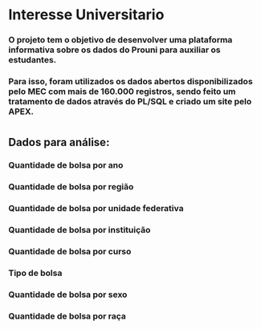# Interesse Universitario


### O projeto tem o objetivo de desenvolver uma plataforma informativa sobre os dados do Prouni para auxiliar os estudantes. 
### Para isso, foram utilizados os dados abertos disponibilizados pelo MEC com mais de 160.000 registros, sendo feito um tratamento de dados através do PL/SQL e criado um site pelo APEX.

#
## Dados para análise:

### Quantidade de bolsa por ano
### Quantidade de bolsa por região
### Quantidade de bolsa por unidade federativa
### Quantidade de bolsa por instituição
### Quantidade de bolsa por curso
### Tipo de bolsa
### Quantidade de bolsa por sexo
### Quantidade de bolsa por raça
